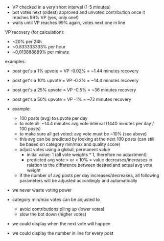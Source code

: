 - VP checked in a very short interval (1-5 minutes)
- bot votes next (oldest) approved and unvoted contribution once it reaches 99% VP (yes, only one!)
- waits until VP reaches 99% again, votes next one in line

VP recovery (for calculation):
   - ~20% per 24h
   - ~0.833333333% per hour
   - ~0,013888889% per minute

examples:
- post get's a 1% upvote = VP -0.02% = ~1.44 minutes recovery
- post get's a 10% upvote = VP -0.2% = ~14.4 minutes recovery
- post get's a 25% upvote = VP -0.5% = ~36 minutes recovery
- post get's a 50% upvote = VP -1% = ~72 minutes recovery

- example:
   - 100 posts (avg) to upvote per day
   - to vote all: ~14.4 minutes avg vote interval (1440 minutes per day / 100 posts)
   - to make sure all get voted: avg vote must be ~10% (see above)
   - this avg can be predicted by looking at the next 100 posts (can still be based on category min/max and quality score)
   - adjust votes using a global, permanent value
       - initial value: 1 (all vote weights * 1, therefore no adjustment)
       - predicted avg vote > or < 10% = value decreases/increases in relation to the difference between desired and actual avg vote weight
   - if the number of avg posts per day increases/decreases, all following parameters will be adjusted accordingly and automatically


- we never waste voting power
- category min/max votes can be adjusted to
    - avoid contributions piling up (lower votes)
    - slow the bot down (higher votes)
- we could display when the next vote will happen
- we could display the number in line for every post